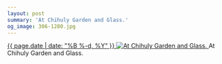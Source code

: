 ```yaml
---
layout: post
summary: 'At Chihuly Garden and Glass.'
og_image: 306-1280.jpg
---
```


<p>
 <time>
  <a href="/306">
   {{ page.date | date: "%B %-d, %Y" }}
  </a>
 </time>
 <a href="/306">
  <img alt="At Chihuly Garden and Glass." data-taken="4/7/2014" sizes="(min-width: 700px) 50vw, calc(100vw - 2rem)" src="{{ site.assets_url }}/306-640.jpg" srcset="{{ site.assets_url }}/306-1280.jpg 1280w, {{ site.assets_url }}/306-960.jpg 960w, {{ site.assets_url }}/306-640.jpg 640w, {{ site.assets_url }}/306-320.jpg 320w"/>
 </a>
 <span>
  At Chihuly Garden and Glass.
 </span>
</p>
